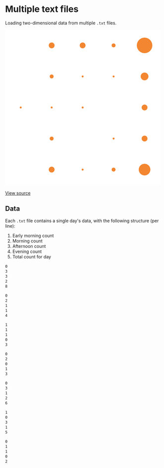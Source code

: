 Multiple text files
=====================

Loading two-dimensional data from multiple `.txt` files.

![screenshot](sketch.png)

[View source](B_multiple_txt_files.pde)


Data
----

Each `.txt` file contains a single day's data, with the following structure (per line):

1. Early morning count
2. Morning count
3. Afternoon count
4. Evening count
5. Total count for day

```
0
3
3
2
8
```

```
0
2
1
1
4
```

```
1
1
1
0
3
```

```
0
2
0
1
3
```

```
0
3
1
2
6
```

```
1
0
3
1
5
```

```
0
1
1
0
2
```
